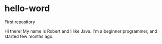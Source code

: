 # hello-word
First repository

Hi there!
My name is Robert and I like Java.
I'm a beginner programmer, and started few months ago.
